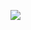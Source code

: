 ![](https://www.madewithnestle.ca/sites/default/files/styles/medium/public/vidthumbnails_eng.jpg?itok=hiodB7Gs)
